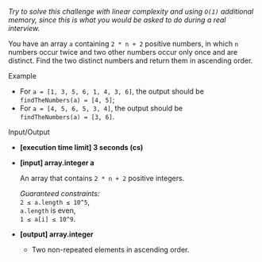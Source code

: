 
_Try to solve this challenge with linear complexity and using  `O(1)`  additional memory, since this is what you would be asked to do during a real interview._

You have an array  `a`  containing  `2 * n + 2`  positive numbers, in which  `n`  numbers occur twice and two other numbers occur only once and are distinct. Find the two distinct numbers and return them in ascending order.

Example

-   For  `a = [1, 3, 5, 6, 1, 4, 3, 6]`, the output should be  
    `findTheNumbers(a) = [4, 5]`;
-   For  `a = [4, 5, 6, 5, 3, 4]`, the output should be  
    `findTheNumbers(a) = [3, 6]`.

Input/Output

-   **[execution time limit] 3 seconds (cs)**
    
-   **[input] array.integer a**
    
    An array that contains  `2 * n + 2`  positive integers.
    
    _Guaranteed constraints:_  
    `2 ≤ a.length ≤ 10^5`,  
    `a.length`  is even,  
    `1 ≤ a[i] ≤ 10^9`.
    
-   **[output] array.integer**
    
    -   Two non-repeated elements in ascending order.
